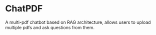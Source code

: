 # ChatPDF
A multi-pdf chatbot based on RAG architecture, allows users to upload multiple pdfs and ask questions from them.
